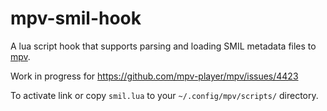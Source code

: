 # mpv-smil-hook

A lua script hook that supports parsing and loading SMIL metadata files to [mpv](https://mpv.io).

Work in progress for https://github.com/mpv-player/mpv/issues/4423

To activate link or copy `smil.lua` to your `~/.config/mpv/scripts/` directory.
